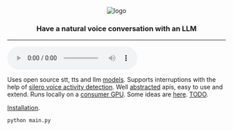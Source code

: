 <div align="center">

![logo](media/logo.gif)

<h3>

Have a natural voice conversation with an LLM

</h3>

</div>

---

<audio src="./media/demo.mp3" controls preload></audio>

Uses open source stt, tts and llm [models](notes/Models.md).
Supports interruptions with the help of [silero voice activity detection](https://github.com/snakers4/silero-vad).
Well [abstracted](/tts) apis, easy to use and extend.
Runs locally on a [consumer GPU](https://www.nvidia.com/en-us/geforce/graphics-cards/30-series/rtx-3080-3080ti/).
Some ideas are [here](notes/Ideas.md). [TODO](notes/TODO.md).

[Installation](INSTALL.md).

```shell 
python main.py
```
